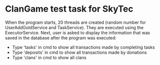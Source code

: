 # ClanGame test task for SkyTec
When the program starts, 20 threads are created (random number for UserAddGoldService and TaskService). They are executed using the ExecutorService. Next, user is asked to display the information that was saved in the database after the program was executed:
* Type 'tasks' in cmd to show all transactions made by completing tasks
* Type 'deposits' in cmd to show all transactions made by donations
* Type 'clans' in cmd to show all clans
